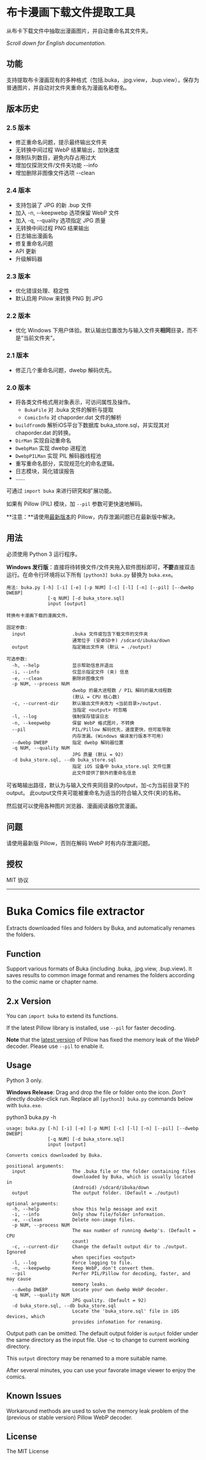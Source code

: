 布卡漫画下载文件提取工具
========================
从布卡下载文件中抽取出漫画图片，并自动重命名其文件夹。

_Scroll down for English documentation._

## 功能
支持提取布卡漫画现有的多种格式（包括.buka，.jpg.view，.bup.view），保存为普通图片，并自动对文件夹重命名为漫画名和卷名。

## 版本历史
### 2.5 版本
* 修正重命名问题，提示最终输出文件夹
* 无转换中间过程 WebP 结果输出，加快速度
* 限制队列数目，避免内存占用过大
* 增加仅探测文件/文件夹功能 --info
* 增加删除非图像文件选项 --clean

### 2.4 版本
* 支持包装了 JPG 的新 .bup 文件
* 加入 -n, --keepwebp 选项保留 WebP 文件
* 加入 -q, --quality 选项指定 JPG 质量
* 无转换中间过程 PNG 结果输出
* 日志输出漫画名
* 修复重命名问题
* API 更新
* 升级解码器

### 2.3 版本
* 优化错误处理、稳定性
* 默认启用 Pillow 来转换 PNG 到 JPG

### 2.2 版本
* 优化 Windows 下用户体验。默认输出位置改为与输入文件夹**相同**目录，而不是“当前文件夹”。

### 2.1 版本
* 修正几个重命名问题，dwebp 解码优先。

### 2.0 版本
* 将各类文件格式用对象表示，可访问属性及操作。
  * `BukaFile` 对 .buka 文件的解析与提取
  * `ComicInfo` 对 chaporder.dat 文件的解析
* `buildfromdb` 解析iOS平台下数据库 buka_store.sql，并实现其对 chaporder.dat 的转换。
* `DirMan` 实现自动重命名
* `DwebpMan` 实现 dwebp 进程池
* `DwebpPILMan` 实现 PIL 解码器线程池
* 重写重命名部分，实现规范化的命名逻辑。
* 日志模块，简化错误报告
* ……

可通过 `import buka` 来进行研究和扩展功能。

如果有 Pillow (PIL) 模块，加 `--pil` 参数可更快速地解码。

**注意：**请使用[最新版本](https://github.com/python-pillow/Pillow)的 Pillow，内存泄漏问题已在最新版中解决。

## 用法

必须使用 Python 3 运行程序。

**Windows 发行版**：直接将待转换文件/文件夹拖入软件图标即可，**不要**直接双击运行。在命令行环境将以下所有 `[python3] buka.py` 替换为 `buka.exe`。

```
用法: buka.py [-h] [-i] [-e] [-p NUM] [-c] [-l] [-n] [--pil] [--dwebp DWEBP]
               [-q NUM] [-d buka_store.sql]
               input [output]

转换布卡漫画下载的漫画文件。

固定参数:
  input                 .buka 文件或包含下载文件的文件夹
                        通常位于 (安卓SD卡) /sdcard/ibuka/down
  output                指定输出文件夹 (默认 = ./output)

可选参数:
  -h, --help            显示帮助信息并退出
  -i, --info            仅显示指定文件 (夹) 信息
  -e, --clean           删除非图像文件
  -p NUM, --process NUM
                        dwebp 的最大进程数 / PIL 解码的最大线程数
                        (默认 = CPU 核心数)
  -c, --current-dir     默认输出文件夹改为 <当前目录>/output.
                        当指定 <output> 时忽略
  -l, --log             强制保存错误日志
  -n, --keepwebp        保留 WebP 格式图片，不转换
  --pil                 PIL/Pillow 解码优先，速度更快，但可能导致
                        内存泄漏。(Windows 编译发行版本不可用)
  --dwebp DWEBP         指定 dwebp 解码器位置
  -q NUM, --quality NUM
                        JPG 质量 (默认 = 92)
  -d buka_store.sql, --db buka_store.sql
                        指定 iOS 设备中 buka_store.sql 文件位置
                        此文件提供了额外的重命名信息
```

可省略输出路径，默认为与输入文件夹同目录的output，加-c为当前目录下的output。
此output文件夹可能被重命名为适当的符合输入文件(夹)的名称。

然后就可以使用各种图片浏览器、漫画阅读器欣赏漫画。

## 问题
请使用最新版 Pillow，否则在解码 WebP 时有内存泄漏问题。

## 授权

MIT 协议

--------------------

Buka Comics file extractor
===========================

Extracts downloaded files and folders by Buka, and automatically renames the folders.

## Function
Support various formats of Buka (including .buka, .jpg.view, .bup.view). It saves results to common image format and renames the folders according to the comic name or chapter name.

## 2.x Version
You can `import buka` to extend its functions.

If the latest Pillow library is installed, use `--pil` for faster decoding.

**Note** that the [latest version](https://github.com/python-pillow/Pillow) of Pillow has fixed the memory leak of the WebP decoder. Please use `--pil` to enable it.

## Usage

Python 3 only.

**Windows Release**: Drag and drop the file or folder onto the icon. *Don't* directly double-click run. Replace all `[python3] buka.py` commands below with `buka.exe`.

python3 buka.py -h
```
usage: buka.py [-h] [-i] [-e] [-p NUM] [-c] [-l] [-n] [--pil] [--dwebp DWEBP]
               [-q NUM] [-d buka_store.sql]
               input [output]

Converts comics downloaded by Buka.

positional arguments:
  input                 The .buka file or the folder containing files
                        downloaded by Buka, which is usually located in
                        (Android) /sdcard/ibuka/down
  output                The output folder. (Default = ./output)

optional arguments:
  -h, --help            show this help message and exit
  -i, --info            Only show file/folder information.
  -e, --clean           Delete non-image files.
  -p NUM, --process NUM
                        The max number of running dwebp's. (Default = CPU
                        count)
  -c, --current-dir     Change the default output dir to ./output. Ignored
                        when specifies <output>
  -l, --log             Force logging to file.
  -n, --keepwebp        Keep WebP, don't convert them.
  --pil                 Perfer PIL/Pillow for decoding, faster, and may cause
                        memory leaks.
  --dwebp DWEBP         Locate your own dwebp WebP decoder.
  -q NUM, --quality NUM
                        JPG quality. (Default = 92)
  -d buka_store.sql, --db buka_store.sql
                        Locate the 'buka_store.sql' file in iOS devices, which
                        provides infomation for renaming.
```

Output path can be omitted. The default output folder is `output` folder under the same directory as the input file. Use -c to change to current working directory.

This `output` directory may be renamed to a more suitable name.

After several minutes, you can use your favorate image viewer to enjoy the comics.

## Known Issues
Workaround methods are used to solve the memory leak problem of the (previous or stable version) Pillow WebP decoder.

## License
The MIT License


